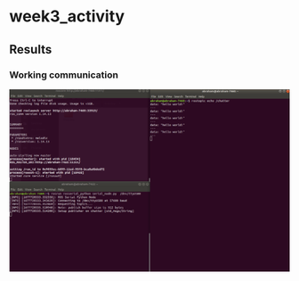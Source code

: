 # week3_activity

## Results
### Working communication
![image1](figures/serial_communication_test.png)